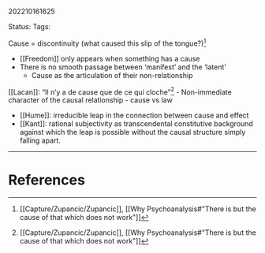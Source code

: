202210161625

Status: 
Tags: 

Cause = discontinuity (what caused this slip of the tongue?)[^1]
* [[Freedom]] only appears when something has a cause
* There is no smooth passage between ‘manifest’ and the ‘latent’
	* Cause as the articulation of their non-relationship

[[Lacan]]: “Il n’y a de cause que de ce qui cloche”[^1]
	- Non-immediate character of the causal relationship
	- cause vs law
- [[Hume]]: irreducible leap in the connection between cause and effect
- [[Kant]]: rational subjectivity as transcendental constitutive background against which the leap is possible without the causal structure simply falling apart.


---
# References

[^1]: [[Capture/Zupancic/Zupancic]], [[Why Psychoanalysis#"There is but the cause of that which does not work"]]